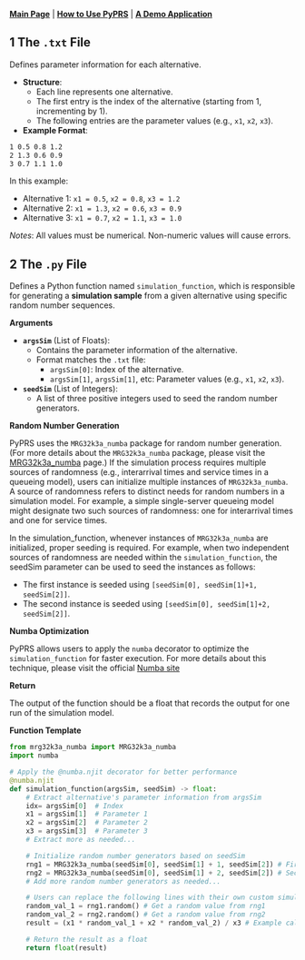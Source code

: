 [**Main Page**](../README.md) | [**How to Use PyPRS**](How%20to%20Use%20PyPRS.md) | [**A Demo Application**](A%20Demo%20Application.md)
## 1 The `.txt` File
Defines parameter information for each alternative.
- **Structure**:
  - Each line represents one alternative.
  - The first entry is the index of the alternative (starting from 1, incrementing by 1).
  - The following entries are the parameter values (e.g., `x1`, `x2`, `x3`).
- **Example Format**:
```markdown
1 0.5 0.8 1.2
2 1.3 0.6 0.9
3 0.7 1.1 1.0
```
In this example:
- Alternative 1: `x1 = 0.5`, `x2 = 0.8`, `x3 = 1.2`
- Alternative 2: `x1 = 1.3`, `x2 = 0.6`, `x3 = 0.9`
- Alternative 3: `x1 = 0.7`, `x2 = 1.1`, `x3 = 1.0`

*Notes*: All values must be numerical. Non-numeric values will cause errors.

## 2 The `.py` File
Defines a Python function named `simulation_function`, which is responsible for generating a **simulation sample** from a given alternative using specific random number sequences.

**Arguments**
- **`argsSim`** (List of Floats):
  - Contains the parameter information of the alternative.
  - Format matches the `.txt` file:
    - `argsSim[0]`: Index of the alternative.
    - `argsSim[1]`, `argsSim[1]`, etc: Parameter values (e.g., `x1`, `x2`, `x3`).
- **`seedSim`**  (List of Integers):
  - A list of three positive integers used to seed the random number generators.

**Random Number Generation**

PyPRS uses the `MRG32k3a_numba` package for random number generation. (For more details about the `MRG32k3a_numba` package, please visit the <a href="./MRG32k3a_numba.md">MRG32k3a_numba</a> page.) If the simulation process requires multiple sources of randomness (e.g., interarrival times and service times in a queueing model), users can initialize multiple instances of `MRG32k3a_numba`. A source of randomness refers to distinct needs for random numbers in a simulation model. For example, a simple single-server queueing model might designate two such sources of randomness: one for interarrival times and one for service times.

In the simulation_function, whenever instances of `MRG32k3a_numba` are initialized, proper seeding is required. For example, when two independent sources of randomness are needed within the `simulation_function`, the seedSim parameter can be used to seed the instances as follows:

 - The first instance is seeded using `[seedSim[0], seedSim[1]+1, seedSim[2]]`.
 - The second instance is seeded using `[seedSim[0], seedSim[1]+2, seedSim[2]]`.

**Numba Optimization**

PyPRS allows users to apply the `numba` decorator to optimize the `simulation_function` for faster execution. For more details about this technique, please visit the official <a href="https://numba.pydata.org/">Numba site</a>

**Return**

The output of the function should be a float that records the output for one run of the simulation model.

**Function Template**
```python
from mrg32k3a_numba import MRG32k3a_numba
import numba

# Apply the @numba.njit decorator for better performance
@numba.njit
def simulation_function(argsSim, seedSim) -> float:
    # Extract alternative's parameter information from argsSim
    idx= argsSim[0]  # Index
    x1 = argsSim[1]  # Parameter 1
    x2 = argsSim[2]  # Parameter 2
    x3 = argsSim[3]  # Parameter 3
    # Extract more as needed...

    # Initialize random number generators based on seedSim
    rng1 = MRG32k3a_numba(seedSim[0], seedSim[1] + 1, seedSim[2]) # First random number generator
    rng2 = MRG32k3a_numba(seedSim[0], seedSim[1] + 2, seedSim[2]) # Second random number generator
    # Add more random number generators as needed...

    # Users can replace the following lines with their own custom simulation logic
    random_val_1 = rng1.random() # Get a random value from rng1
    random_val_2 = rng2.random() # Get a random value from rng2
    result = (x1 * random_val_1 + x2 * random_val_2) / x3 # Example calculation

    # Return the result as a float
    return float(result)
```
